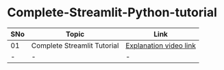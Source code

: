 # Complete-Streamlit-Python-tutorial

|SNo| Topic  | Link |
|-|-|-|
|01| Complete Streamlit Tutorial| [Explanation video link](https://www.youtube.com/?gl=IN)
|-|-|-|
